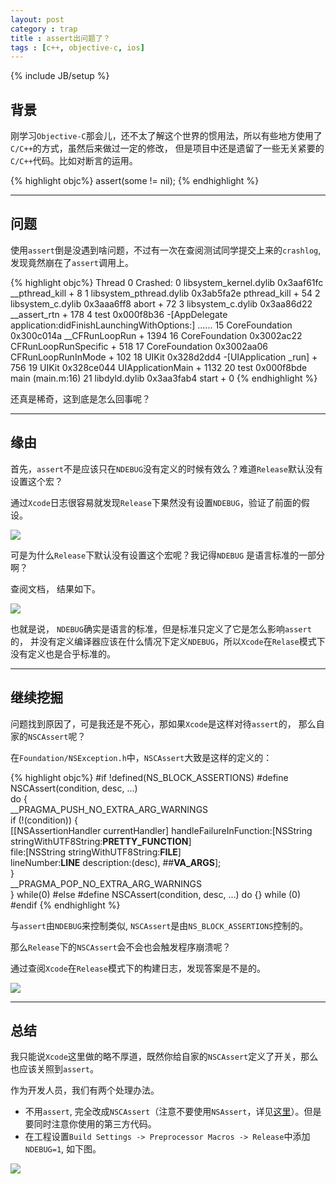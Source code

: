 ```yaml
---
layout: post
category : trap
title : assert出问题了？
tags : [c++, objective-c, ios]
---
```


{% include JB/setup %}

<link rel="stylesheet" type="text/css" href="{{ root }}/css/pygments/native.css" />

## 背景

刚学习`Objective-C`那会儿，还不太了解这个世界的惯用法，所以有些地方使用了`C/C++`的方式，虽然后来做过一定的修改， 但是项目中还是遗留了一些无关紧要的`C/C++`代码。比如对断言的运用。

{% highlight objc%}
assert(some != nil); 
{% endhighlight %}
___

## 问题

使用`assert`倒是没遇到啥问题，不过有一次在查阅测试同学提交上来的`crashlog`, 发现竟然崩在了`assert`调用上。

{% highlight objc%}
Thread 0 Crashed:
0   libsystem_kernel.dylib        0x3aaf61fc __pthread_kill + 8
1   libsystem_pthread.dylib       0x3ab5fa2e pthread_kill + 54
2   libsystem_c.dylib             0x3aaa6ff8 abort + 72
3   libsystem_c.dylib             0x3aa86d22 __assert_rtn + 178
4   test                          0x000f8b36 -[AppDelegate application:didFinishLaunchingWithOptions:]
......
15  CoreFoundation                0x300c014a __CFRunLoopRun + 1394
16  CoreFoundation                0x3002ac22 CFRunLoopRunSpecific + 518
17  CoreFoundation                0x3002aa06 CFRunLoopRunInMode + 102
18  UIKit                         0x328d2dd4 -[UIApplication _run] + 756
19  UIKit                         0x328ce044 UIApplicationMain + 1132
20  test                          0x000f8bde main (main.m:16)
21  libdyld.dylib                 0x3aa3fab4 start + 0
{% endhighlight %}

还真是稀奇，这到底是怎么回事呢？
___
## 缘由

首先，`assert`不是应该只在`NDEBUG`没有定义的时候有效么？难道`Release`默认没有设置这个宏？

通过`Xcode`日志很容易就发现`Release`下果然没有设置`NDEBUG`，验证了前面的假设。

![](http://imoldman-blog.qiniudn.com/assert_1.png)

可是为什么`Release`下默认没有设置这个宏呢？我记得`NDEBUG` 是语言标准的一部分啊？

查阅文档， 结果如下。

![](http://imoldman-blog.qiniudn.com/assert_3.png)

也就是说， `NDEBUG`确实是语言的标准，但是标准只定义了它是怎么影响`assert`的， 并没有定义编译器应该在什么情况下定义`NDEBUG`，所以`Xcode`在`Relase`模式下没有定义也是合乎标准的。
___
## 继续挖掘

问题找到原因了，可是我还是不死心，那如果`Xcode`是这样对待`assert`的， 那么自家的`NSCAssert`呢？

在`Foundation/NSException.h`中，`NSCAssert`大致是这样的定义的：

{% highlight objc%}
#if !defined(NS_BLOCK_ASSERTIONS)
#define NSCAssert(condition, desc, ...) \
    do {				\
	__PRAGMA_PUSH_NO_EXTRA_ARG_WARNINGS \
	if (!(condition)) {		\
	    [[NSAssertionHandler currentHandler] handleFailureInFunction:[NSString stringWithUTF8String:__PRETTY_FUNCTION__] \
		file:[NSString stringWithUTF8String:__FILE__] \
	    	lineNumber:__LINE__ description:(desc), ##__VA_ARGS__]; \
	}				\
        __PRAGMA_POP_NO_EXTRA_ARG_WARNINGS \
    } while(0)
#else
#define NSCAssert(condition, desc, ...) do {} while (0)
#endif 
{% endhighlight %}

与`assert`由`NDEBUG`来控制类似, `NSCAssert`是由`NS_BLOCK_ASSERTIONS`控制的。

那么`Release`下的`NSCAssert`会不会也会触发程序崩溃呢？

通过查阅`Xcode`在`Release`模式下的构建日志，发现答案是不是的。

![](http://imoldman-blog.qiniudn.com/assert_2.png)
___
## 总结

我只能说`Xcode`这里做的略不厚道，既然你给自家的`NSCAssert`定义了开关，那么也应该关照到`assert`。

作为开发人员，我们有两个处理办法。

- 不用`assert`, 完全改成`NSCAssert`（注意不要使用`NSAssert`，详见[这里](http://billwang1990.github.io/blog/2014/03/26/nsassert-vc-nscassert/)）。但是要同时注意你使用的第三方代码。
- 在工程设置`Build Settings -> Preprocessor Macros -> Release`中添加`NDEBUG=1`, 如下图。

![](http://imoldman-blog.qiniudn.com/assert_4.png)
